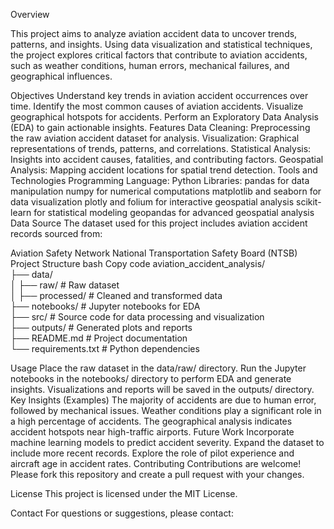 
Overview

This project aims to analyze aviation accident data to uncover trends, patterns, and insights. Using data visualization and statistical techniques, the project explores critical factors that contribute to aviation accidents, such as weather conditions, human errors, mechanical failures, and geographical influences.

Objectives
Understand key trends in aviation accident occurrences over time.
Identify the most common causes of aviation accidents.
Visualize geographical hotspots for accidents.
Perform an Exploratory Data Analysis (EDA) to gain actionable insights.
Features
Data Cleaning: Preprocessing the raw aviation accident dataset for analysis.
Visualization: Graphical representations of trends, patterns, and correlations.
Statistical Analysis: Insights into accident causes, fatalities, and contributing factors.
Geospatial Analysis: Mapping accident locations for spatial trend detection.
Tools and Technologies
Programming Language: Python
Libraries:
pandas for data manipulation
numpy for numerical computations
matplotlib and seaborn for data visualization
plotly and folium for interactive geospatial analysis
scikit-learn for statistical modeling
geopandas for advanced geospatial analysis
Data Source
The dataset used for this project includes aviation accident records sourced from:

Aviation Safety Network
National Transportation Safety Board (NTSB)
Project Structure
bash
Copy code
aviation_accident_analysis/  
├── data/  
│   ├── raw/            # Raw dataset  
│   ├── processed/      # Cleaned and transformed data  
├── notebooks/          # Jupyter notebooks for EDA  
├── src/                # Source code for data processing and visualization  
├── outputs/            # Generated plots and reports  
├── README.md           # Project documentation  
└── requirements.txt    # Python dependencies  
  
Usage
Place the raw dataset in the data/raw/ directory.
Run the Jupyter notebooks in the notebooks/ directory to perform EDA and generate insights.
Visualizations and reports will be saved in the outputs/ directory.
Key Insights (Examples)
The majority of accidents are due to human error, followed by mechanical issues.
Weather conditions play a significant role in a high percentage of accidents.
The geographical analysis indicates accident hotspots near high-traffic airports.
Future Work
Incorporate machine learning models to predict accident severity.
Expand the dataset to include more recent records.
Explore the role of pilot experience and aircraft age in accident rates.
Contributing
Contributions are welcome! Please fork this repository and create a pull request with your changes.

License
This project is licensed under the MIT License.

Contact
For questions or suggestions, please contact:
